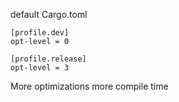 default Cargo.toml
```
[profile.dev]
opt-level = 0

[profile.release]
opt-level = 3
```
More optimizations more compile time